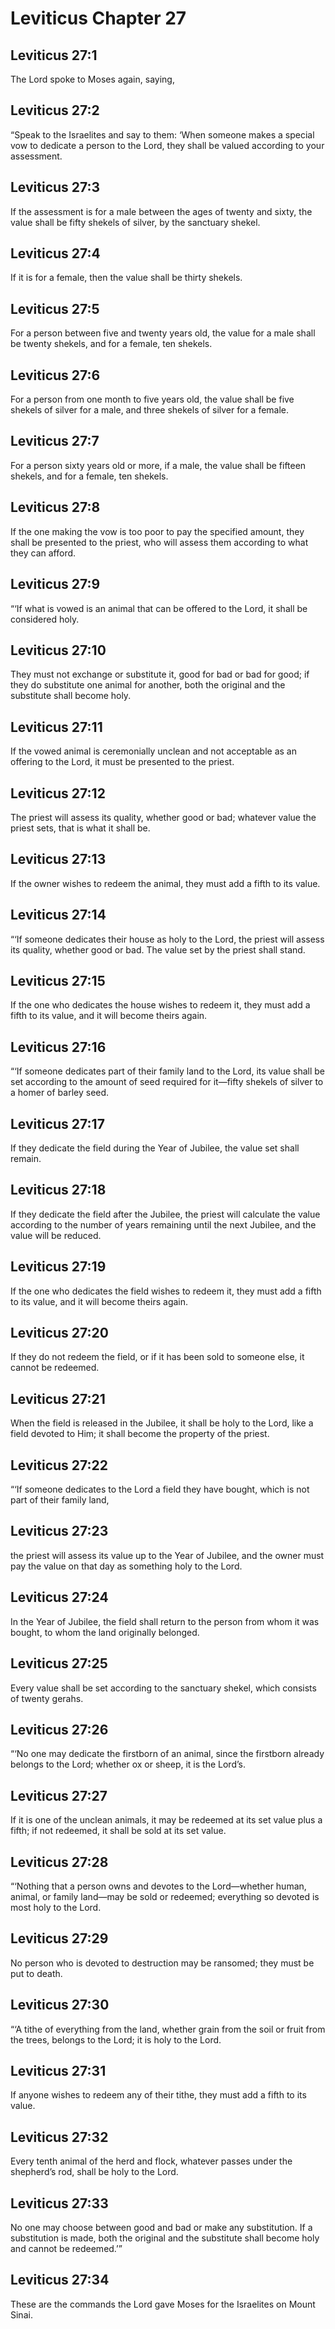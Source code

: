 # Leviticus Chapter 27

## Leviticus 27:1
The Lord spoke to Moses again, saying,

## Leviticus 27:2
“Speak to the Israelites and say to them: ‘When someone makes a special vow to dedicate a person to the Lord, they shall be valued according to your assessment.

## Leviticus 27:3
If the assessment is for a male between the ages of twenty and sixty, the value shall be fifty shekels of silver, by the sanctuary shekel.

## Leviticus 27:4
If it is for a female, then the value shall be thirty shekels.

## Leviticus 27:5
For a person between five and twenty years old, the value for a male shall be twenty shekels, and for a female, ten shekels.

## Leviticus 27:6
For a person from one month to five years old, the value shall be five shekels of silver for a male, and three shekels of silver for a female.

## Leviticus 27:7
For a person sixty years old or more, if a male, the value shall be fifteen shekels, and for a female, ten shekels.

## Leviticus 27:8
If the one making the vow is too poor to pay the specified amount, they shall be presented to the priest, who will assess them according to what they can afford.

## Leviticus 27:9
“‘If what is vowed is an animal that can be offered to the Lord, it shall be considered holy.

## Leviticus 27:10
They must not exchange or substitute it, good for bad or bad for good; if they do substitute one animal for another, both the original and the substitute shall become holy.

## Leviticus 27:11
If the vowed animal is ceremonially unclean and not acceptable as an offering to the Lord, it must be presented to the priest.

## Leviticus 27:12
The priest will assess its quality, whether good or bad; whatever value the priest sets, that is what it shall be.

## Leviticus 27:13
If the owner wishes to redeem the animal, they must add a fifth to its value.

## Leviticus 27:14
“‘If someone dedicates their house as holy to the Lord, the priest will assess its quality, whether good or bad. The value set by the priest shall stand.

## Leviticus 27:15
If the one who dedicates the house wishes to redeem it, they must add a fifth to its value, and it will become theirs again.

## Leviticus 27:16
“‘If someone dedicates part of their family land to the Lord, its value shall be set according to the amount of seed required for it—fifty shekels of silver to a homer of barley seed.

## Leviticus 27:17
If they dedicate the field during the Year of Jubilee, the value set shall remain.

## Leviticus 27:18
If they dedicate the field after the Jubilee, the priest will calculate the value according to the number of years remaining until the next Jubilee, and the value will be reduced.

## Leviticus 27:19
If the one who dedicates the field wishes to redeem it, they must add a fifth to its value, and it will become theirs again.

## Leviticus 27:20
If they do not redeem the field, or if it has been sold to someone else, it cannot be redeemed.

## Leviticus 27:21
When the field is released in the Jubilee, it shall be holy to the Lord, like a field devoted to Him; it shall become the property of the priest.

## Leviticus 27:22
“‘If someone dedicates to the Lord a field they have bought, which is not part of their family land,

## Leviticus 27:23
the priest will assess its value up to the Year of Jubilee, and the owner must pay the value on that day as something holy to the Lord.

## Leviticus 27:24
In the Year of Jubilee, the field shall return to the person from whom it was bought, to whom the land originally belonged.

## Leviticus 27:25
Every value shall be set according to the sanctuary shekel, which consists of twenty gerahs.

## Leviticus 27:26
“‘No one may dedicate the firstborn of an animal, since the firstborn already belongs to the Lord; whether ox or sheep, it is the Lord’s.

## Leviticus 27:27
If it is one of the unclean animals, it may be redeemed at its set value plus a fifth; if not redeemed, it shall be sold at its set value.

## Leviticus 27:28
“‘Nothing that a person owns and devotes to the Lord—whether human, animal, or family land—may be sold or redeemed; everything so devoted is most holy to the Lord.

## Leviticus 27:29
No person who is devoted to destruction may be ransomed; they must be put to death.

## Leviticus 27:30
“‘A tithe of everything from the land, whether grain from the soil or fruit from the trees, belongs to the Lord; it is holy to the Lord.

## Leviticus 27:31
If anyone wishes to redeem any of their tithe, they must add a fifth to its value.

## Leviticus 27:32
Every tenth animal of the herd and flock, whatever passes under the shepherd’s rod, shall be holy to the Lord.

## Leviticus 27:33
No one may choose between good and bad or make any substitution. If a substitution is made, both the original and the substitute shall become holy and cannot be redeemed.’”

## Leviticus 27:34
These are the commands the Lord gave Moses for the Israelites on Mount Sinai.

